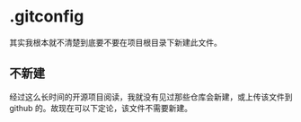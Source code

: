 # .gitconfig

其实我根本就不清楚到底要不要在项目根目录下新建此文件。

## 不新建

经过这么长时间的开源项目阅读，我就没有见过那些仓库会新建，或上传该文件到 github 的。故现在可以下定论，该文件不需要新建。

